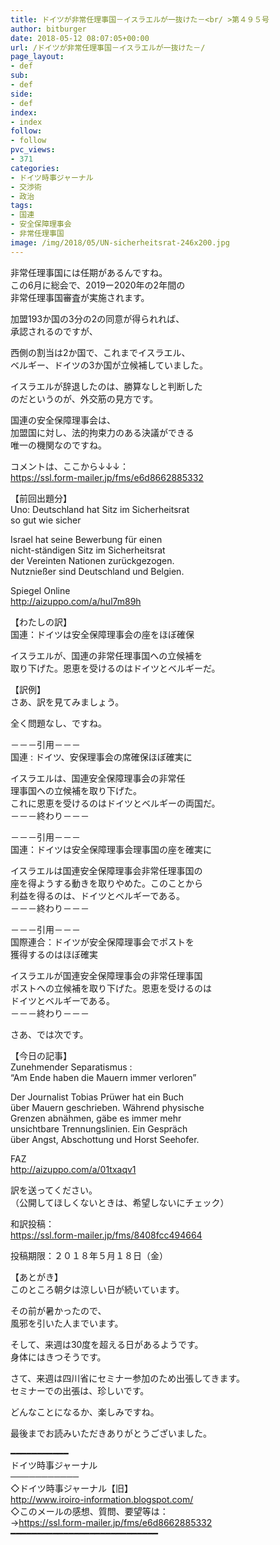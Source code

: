 ```yaml
---
title: ドイツが非常任理事国－イスラエルが一抜けた－<br/ >第４９５号
author: bitburger
date: 2018-05-12 08:07:05+00:00
url: /ドイツが非常任理事国－イスラエルが一抜けた－/
page_layout:
- def
sub:
- def
side:
- def
index:
- index
follow:
- follow
pvc_views:
- 371
categories:
- ドイツ時事ジャーナル
- 交渉術
- 政治
tags:
- 国連
- 安全保障理事会
- 非常任理事国
image: /img/2018/05/UN-sicherheitsrat-246x200.jpg
---
```

非常任理事国には任期があるんですね。  
この6月に総会で、2019ー2020年の2年間の  
非常任理事国審査が実施されます。

加盟193か国の3分の2の同意が得られれば、  
承認されるのですが、

西側の割当は2か国で、これまでイスラエル、  
ベルギー、ドイツの3か国が立候補していました。

イスラエルが辞退したのは、勝算なしと判断した  
のだというのが、外交筋の見方です。

国連の安全保障理事会は、  
加盟国に対し、法的拘束力のある決議ができる  
唯一の機関なのですね。

  
コメントは、ここから↓↓↓：  
<https://ssl.form-mailer.jp/fms/e6d8662885332>

  
【前回出題分】  
Uno: Deutschland hat Sitz im Sicherheitsrat  
so gut wie sicher

Israel hat seine Bewerbung für einen  
nicht-ständigen Sitz im Sicherheitsrat  
der Vereinten Nationen zurückgezogen.  
Nutznießer sind Deutschland und Belgien.

Spiegel Online  
<http://aizuppo.com/a/hul7m89h>

  
【わたしの訳】  
国連：ドイツは安全保障理事会の座をほぼ確保

イスラエルが、国連の非常任理事国への立候補を  
取り下げた。恩恵を受けるのはドイツとベルギーだ。

【訳例】  
さあ、訳を見てみましょう。

全く問題なし、ですね。

－－－引用－－－  
国連 : ドイツ、安保理事会の席確保ほぼ確実に

イスラエルは、国連安全保障理事会の非常任  
理事国への立候補を取り下げた。  
これに恩恵を受けるのはドイツとベルギーの両国だ。  
－－－終わり－－－

  
－－－引用－－－  
国連：ドイツは安全保障理事会理事国の座を確実に

イスラエルは国連安全保障理事会非常任理事国の  
座を得ようする動きを取りやめた。このことから  
利益を得るのは、ドイツとベルギーである。  
－－－終わり－－－

  
－－－引用－－－  
国際連合：ドイツが安全保障理事会でポストを  
獲得するのはほぼ確実

イスラエルが国連安全保障理事会の非常任理事国  
ポストへの立候補を取り下げた。恩恵を受けるのは  
ドイツとベルギーである。  
－－－終わり－－－

  
さあ、では次です。

【今日の記事】  
Zunehmender Separatismus :  
&#8220;Am Ende haben die Mauern immer verloren&#8221;

Der Journalist Tobias Prüwer hat ein Buch  
über Mauern geschrieben. Während physische  
Grenzen abnähmen, gäbe es immer mehr  
unsichtbare Trennungslinien. Ein Gespräch  
über Angst, Abschottung und Horst Seehofer.

FAZ  
<http://aizuppo.com/a/01txaqv1>

訳を送ってください。  
（公開してほしくないときは、希望しないにチェック）

和訳投稿：  
 <https://ssl.form-mailer.jp/fms/8408fcc494664>

投稿期限：２０１８年５月１８日（金）

  
【あとがき】  
このところ朝夕は涼しい日が続いています。

その前が暑かったので、  
風邪を引いた人までいます。

そして、来週は30度を超える日があるようです。  
身体にはきつそうです。

さて、来週は四川省にセミナー参加のため出張してきます。  
セミナーでの出張は、珍しいです。

どんなことになるか、楽しみですね。

  
最後までお読みいただきありがとうございました。

  
━━━━━━━━━━━  
ドイツ時事ジャーナル  
───────────  
◇ドイツ時事ジャーナル【旧】  
<http://www.iroiro-information.blogspot.com/>  
◇このメールの感想、質問、要望等は：  
-><https://ssl.form-mailer.jp/fms/e6d8662885332>  
━━━━━━━━━━━━━━━━━━━━━━━━━━━━
